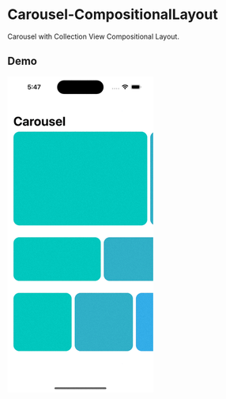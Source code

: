 # Carousel-CompositionalLayout
Carousel with Collection View Compositional Layout.

## Demo
![](https://github.com/skw398/UIKit-Carousel-CompositionalLayout/blob/main/.github/demo.gif)
